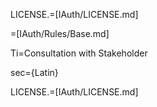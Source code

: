 LICENSE.=[IAuth/LICENSE.md]

=[IAuth/Rules/Base.md]

Ti=Consultation with Stakeholder

sec={Latin}

LICENSE.=[IAuth/LICENSE.md]
